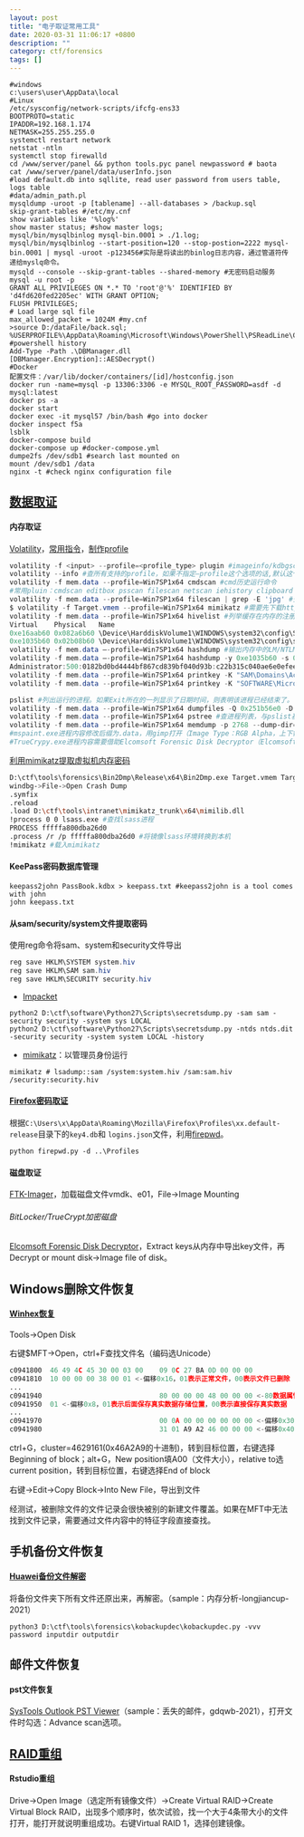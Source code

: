 ```yaml
---
layout: post
title: "电子取证常用工具"
date: 2020-03-31 11:06:17 +0800
description: ""
category: ctf/forensics
tags: []
---
```


```
#windows
c:\users\user\AppData\local
#Linux
/etc/sysconfig/network-scripts/ifcfg-ens33
BOOTPROTO=static
IPADDR=192.168.1.174
NETMASK=255.255.255.0
systemctl restart network
netstat -ntln
systemctl stop firewalld
cd /www/server/panel && python tools.pyc panel newpassword # baota
cat /www/server/panel/data/userInfo.json
#load default.db into sqllite, read user password from users table, logs table
#data/admin_path.pl
mysqldump -uroot -p [tablename] --all-databases > /backup.sql
skip-grant-tables #/etc/my.cnf
show variables like '%log%'
show master status; #show master logs;
mysql/bin/mysqlbinlog mysql-bin.0001 > ./1.log;
mysql/bin/mysqlbinlog --start-position=120 --stop-postion=2222 mysql-bin.0001 | mysql -uroot -p123456#实际是将读出的binlog日志内容，通过管道符传递给myslq命令。
mysqld --console --skip-grant-tables --shared-memory #无密码启动服务
mysql -u root -p
GRANT ALL PRIVILEGES ON *.* TO 'root'@'%' IDENTIFIED BY 'd4fd620fed2205ec' WITH GRANT OPTION;
FLUSH PRIVILEGES;
# Load large sql file
max_allowed_packet = 1024M #my.cnf
>source D:/dataFile/back.sql;
%USERPROFILE%\AppData\Roaming\Microsoft\Windows\PowerShell\PSReadLine\ConsoleHost_history.txt #powershell history
Add-Type -Path .\DBManager.dll
[DBManager.Encryption]::AESDecrypt()
#Docker
配置文件：/var/lib/docker/containers/[id]/hostconfig.json
docker run -name=mysql -p 13306:3306 -e MYSQL_ROOT_PASSWORD=asdf -d mysql:latest
docker ps -a
docker start 
docker exec -it mysql57 /bin/bash #go into docker
docker inspect f5a
lsblk
docker-compose build
docker-compose up #docker-compose.yml
dumpe2fs /dev/sdb1 #search last mounted on
mount /dev/sdb1 /data
nginx -t #check nginx configuration file
```

## [数据取证](https://examine2.top/2021/02/07/Memory%20Forensics/)

#### 内存取证

[Volatility](https://www.volatilityfoundation.org)，[常用指令](https://mengsec.com/2018/10/20/CTF-Volatility/,https://www.freebuf.com/column/152545.html)，[制作profile](https://blog.csdn.net/weixin_46081055/article/details/121897319)

```powershell
volatility -f <input> --profile=<profile_type> plugin #imageinfo/kdbgscan可用于猜测profile
volatility --info #查所有支持的profile，如果不指定–profile这个选项的话,默认这个选项为WinXPSP2x86.
volatility -f mem.data --profile=Win7SP1x64 cmdscan #cmd历史运行命令
#常用pluin：cmdscan editbox psscan filescan netscan iehistory clipboard notepad screenshot truecryptsummary，如果clipboard显示不全，可以使用strings mem | grep 显示
volatility -f mem.data --profile=Win7SP1x64 filescan | grep -E 'jpg' #查文件列表
$ volatility -f Target.vmem --profile=Win7SP1x64 mimikatz #需要先下载https://github.com/ruokeqx/tool-for-CTF到/usr/lib/python2.7/dist-packages/volatility/plugins
volatility -f mem.data --profile=Win7SP1x64 hivelist #列举缓存在内存的注册表 
Virtual    Physical   Name
0xe16aab60 0x082a6b60 \Device\HarddiskVolume1\WINDOWS\system32\config\SAM
0xe1035b60 0x02b08b60 \Device\HarddiskVolume1\WINDOWS\system32\config\system
volatility -f mem.data –-profile=Win7SP1x64 hashdump #输出内存中的LM/NTLM hash用户密码
volatility -f mem.data –-profile=Win7SP1x64 hashdump -y 0xe1035b60 -s 0xe16aab60 #获取内存中的系统密码填hivelist返回的虚拟地址[-y system_virtual -s SAM_virtual]
Administrator:500:0182bd0bd4444bf867cd839bf040d93b:c22b315c040ae6e0efee3518d830362b::: #https://blog.csdn.net/endeav_or/article/details/50196325 0182bd0bd4444bf867cd839bf040d93b是LM-Hash，通过变换作为DES加密key为魔术字符串KGS!@#$%进行加密；c22b315c040ae6e0efee3518d830362b是NTLM-Hash，转16进制后进行MD4加密。可直接通过cmd5网站或者https://www.objectif-securite.ch/en/ophcrack.php破解
volatility -f mem.data --profile=Win7SP1x64 printkey -K "SAM\Domains\Account\Users\Names" #获取SAM表用户
volatility -f mem.data --profile=Win7SP1x64 printkey -K "SOFTWARE\Microsoft\WindowsNT\CurrentVersion\Winlogon" #获取最后登录系统用户

pslist #列出运行的进程。如果Exit所在的一列显示了日期时间，则表明该进程已经结束了。
volatility -f mem.data --profile=Win7SP1x64 dumpfiles -Q 0x251b56e0 -D ./ #提取内存缓存的文件
volatility -f mem.data --profile=Win7SP1x64 pstree #查进程列表，与pslist基本相同，采用树方式，将进程间父子关系表达出来
volatility -f mem.data --profile=Win7SP1x64 memdump -p 2768 --dump-dir=dump #将内存中的某个进程数据以dmp的格式保存出来 
#mspaint.exe进程内容修改后缀为.data，用gimp打开（Image Type：RGB Alpha，上下键盘调整宽度和高度）
#TrueCrypy.exe进程内容需要借助Elcomsoft Forensic Disk Decryptor（Elcomsoft硬盘取证解密器，简称为EFDD）软件来获取key
```

[利用mimikatz提取虚拟机内存密码](http://www.cdsy.xyz/e/wap/show.php?classid=93&id=4423&style=0&bclassid=68&cid=93&cpage=3)

```sh
D:\ctf\tools\forensics\Bin2Dmp\Release\x64\Bin2Dmp.exe Target.vmem Target.dmp #转dmp
windbg->File->Open Crash Dump
.symfix
.reload
.load D:\ctf\tools\intranet\mimikatz_trunk\x64\mimilib.dll
!process 0 0 lsass.exe #查找lsass进程
PROCESS fffffa800dba26d0
.process /r /p fffffa800dba26d0 #将镜像lsass环境转换到本机
!mimikatz #载入mimikatz
```

#### KeePass密码数据库管理

```
keepass2john PassBook.kdbx > keepass.txt #keepass2john is a tool comes with john
john keepass.txt
```

#### 从sam/security/system文件提取密码

使用reg命令将sam、system和security文件导出

```powershell
reg save HKLM\SYSTEM system.hiv
reg save HKLM\SAM sam.hiv
reg save HKLM\SECURITY security.hiv
```

- [Impacket](https://www.coresecurity.com/corelabs-research/open-source-tools/impacket)

```
python2 D:\ctf\software\Python27\Scripts\secretsdump.py -sam sam -security security -system sys LOCAL
python2 D:\ctf\software\Python27\Scripts\secretsdump.py -ntds ntds.dit -security security -system system LOCAL -history
```

- [mimikatz](https://github.com/gentilkiwi/mimikatz)：以管理员身份运行

```
mimikatz # lsadump::sam /system:system.hiv /sam:sam.hiv /security:security.hiv
```

#### [Firefox密码取证](https://blog.csdn.net/shuaicenglou3032/article/details/118241649)

根据`C:\Users\x\AppData\Roaming\Mozilla\Firefox\Profiles\xx.default-release`目录下的`key4.db`和
`logins.json`文件，利用[firepwd](https://github.com/lclevy/firepwd)。

```
python firepwd.py -d ..\Profiles
```

#### 磁盘取证

[FTK-Imager](https://accessdata-ftk-imager.software.informer.com/)，加载磁盘文件vmdk、e01，File->Image Mounting

###### BitLocker/TrueCrypt加密磁盘

[Elcomsoft Forensic Disk Decryptor](https://www.elcomsoft.com/efdd.html)，Extract keys从内存中导出key文件，再Decrypt or mount disk->Image file of disk。

## Windows删除文件恢复

#### [Winhex恢复](http://www.webkaka.com/info/archives/system/2015/05/282147/)

Tools->Open Disk

右键$MFT->Open，ctrl+F查找文件名（编码选Unicode）

```asm
c0941800  46 49 4C 45 30 00 03 00    09 0C 27 BA 0D 00 00 00
c0941810  10 00 00 00 38 00 01 <-偏移0x16，01表示正常文件，00表示文件已删除
...
c0941940                             80 00 00 00 48 00 00 00 <-80数据属性标识
c0941950  01 <-偏移0x8，01表示后面保存真实数据存储位置，00表示直接保存真实数据
...
c0941970                             00 0A 00 00 00 00 00 00 <-偏移0x30文件大小，0xA00
c0941980                             31 01 A9 A2 46 00 00 00 <-偏移0x40，值31，低位1表示后面1位是簇数（01），高位3，表示后面3位是簇号开始位置0x46A2A9
```

ctrl+G，cluster=4629161(0x46A2A9的十进制)，转到目标位置，右键选择Beginning of block；alt+G，New position填A00（文件大小），relative to选current position，转到目标位置，右键选择End of block

右键->Edit->Copy Block->Into New File，导出到文件

经测试，被删除文件的文件记录会很快被别的新建文件覆盖。如果在MFT中无法找到文件记录，需要通过文件内容中的特征字段直接查找。

## 手机备份文件恢复

#### [Huawei备份文件解密](https://github.com/RealityNet/kobackupdec)

将备份文件夹下所有文件还原出来，再解密。（sample：内存分析-longjiancup-2021）

```
python3 D:\ctf\tools\forensics\kobackupdec\kobackupdec.py -vvv password inputdir outputdir
```

## 邮件文件恢复

#### pst文件恢复

[SysTools Outlook PST Viewer](https://www.dataforensics.org/recommendations-for-pst-tools)（sample：丢失的邮件，gdqwb-2021），打开文件时勾选：Advance scan选项。

## [RAID重组](https://www.cnblogs.com/0xl4k1d/p/15449572.html)

#### Rstudio重组

Drive->Open Image（选定所有镜像文件）->Create Virtual RAID->Create Virtual Block RAID，出现多个顺序时，依次试验，找一个大于4条带大小的文件打开，能打开就说明重组成功。右键Virtual RAID 1，选择创建镜像。